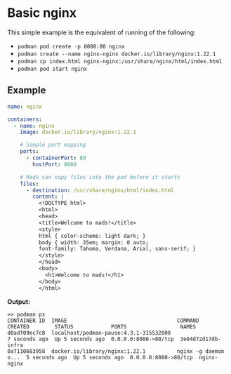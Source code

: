 # Basic nginx

This simple example is the equivalent of running of the following:

- `podman pod create -p 8080:80 nginx`
- `podman create --name nginx-nginx docker.io/library/nginx:1.22.1`
- `podman cp index.html nginx-nginx:/usr/share/nginx/html/index.html`
- `podman pod start nginx`

## Example

```yaml
name: nginx

containers:
  - name: nginx
    image: docker.io/library/nginx:1.22.1

    # Simple port mapping
    ports:
      - containerPort: 80
        hostPort: 8080

    # Mads can copy files into the pod before it starts
    files:
      - destination: /usr/share/nginx/html/index.html
        content: |
          <!DOCTYPE html>
          <html>
          <head>
          <title>Welcome to mads!</title>
          <style>
          html { color-scheme: light dark; }
          body { width: 35em; margin: 0 auto;
          font-family: Tahoma, Verdana, Arial, sans-serif; }
          </style>
          </head>
          <body>
            <h1>Welcome to mads!</h1>
          </body>
          </html>
```

**Output:**

```
>> podman ps
CONTAINER ID  IMAGE                                   COMMAND               CREATED        STATUS            PORTS                 NAMES
d0adf09ec7c8  localhost/podman-pause:4.3.1-315532800                        7 seconds ago  Up 5 seconds ago  0.0.0.0:8080->80/tcp  3e04d72d17db-infra
0a7110683958  docker.io/library/nginx:1.22.1          nginx -g daemon o...  5 seconds ago  Up 5 seconds ago  0.0.0.0:8080->80/tcp  nginx-nginx

```
